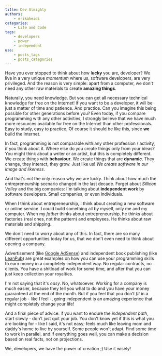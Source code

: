 ```yaml
---
title: Dev Almighty
authors:
    - erikaheidi
categories:
    - Life and Code
tags:
    - developers
    - power
    - independent
use:
    - posts_tags
    - posts_categories
---
```


Have you ever stopped to think about how **lucky** you are, developer? We live in a very unique _momentum_ where us, software developers, are very privileged.
And the reason is very simple: apart from a computer, we don't need any other raw materials to create **amazing things**.

Naturally, you need knowledge. But you can get all necessary technical knowledge for free on the Internet! If you want to be a developer, it will be just a matter of time
and patience. And practice. Can you imagine this being possible for other generations before you? Even today, if you compare programming with any other activities, I
strongly believe that we have much more resources available for free on the Internet than other professionals. Easy to study, easy to practice. Of course it should
be like this, since **we** build the Internet.

In fact, programming is not comparable with any other profession / activity, if you think about it. Where else do you create things only from your ideas? You might think about a
writer or an artist, but this is completely different. We create things with **behaviour**. We create things that are **dynamic**. They change, they interact, they grow. Just like us!
_We create software in our image and likeness_.

And that's not the only reason why we are lucky. Think about how much the entrepreneurship scenario changed in the last decade. Forget about _Sillicon Valley_ and the
big companies: I'm talking about **independent work** by software developers. Small companies, or even individuals.

When I think about entrepreneurship, I think about creating a new software or online service. I could build something all by myself, only me and my computer.
When my _father_ thinks about entrepreneurship, he thinks about factories (real ones, not the pattern) and employees. He thinks about raw materials and shipping.

We don't need to worry about any of this. In fact, there are so many different opportunities today for us, that we don't even need to think about opening a company.

Advertisement (like [Google AdSense](http://google.com/adsense)) and independent book publishing (like [LeanPub](http://leanpub.com)) are great examples on how you can use your programming skills to earn money
in a completely independent way. No regular contracts, no clients. You have a shitload of work for some time, and after that you can just keep collection your
royalties.

I'm not saying that it's _easy_. No, whatsoever. Working for a company is much easier, because they tell you what to do and you have your money guaranteed at the end of
the month. But if you feel that you don't _fit_ in a regular job - like I feel -, going independent is an amazing experience that might completely change your life!

And a final piece of advice: if you want to endure the _independent path_, start slowly - don't just quit your job. You don't know yet if this is what you are looking for - like I said, it's not easy; feels
much like leaving mom and daddy's home to live by yourself. Some people won't adapt. Find some time to work in parallel, and if everything goes well, you can make a decision based on real facts, not on projections.

We, developers, we have the power of creation ;) Use it wisely!




